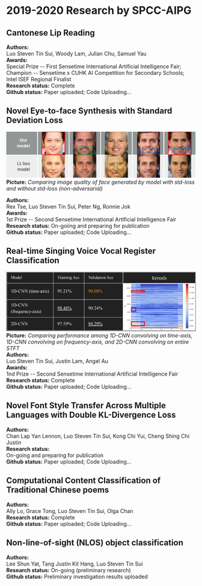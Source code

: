 # 2019-2020 Research by SPCC-AIPG
## Cantonese Lip Reading
**Authors:**  
Luo Steven Tin Sui, Woody Lam, Julian Chu, Samuel Yau  
**Awards:**  
Special Prize -- First Sensetime International Artificial Intelligence Fair; Champion -- Sensetime x CUHK AI Competition for Secondary Schools; Intel ISEF Regional Finalist  
**Research status:** Complete  
**Github status:** Paper uploaded; Code Uploading...
## Novel Eye-to-face Synthesis with Standard Deviation Loss
![Teaser image](./STD_L1_compare.png)  
**Picture:** *Comparing image quality of face generated by model with std-loss and without std-loss (non-adversarial)*
  
**Authors:**  
Rex Tse, Luo Steven Tin Sui, Peter Ng, Ronnie Jok  
**Awards:**  
1st Prize -- Second Sensetime International Artificial Intelligence Fair  
**Research status:** On-goiing and preparing for publication    
**Github status:** Paper uploaded; Code Uploading...
## Real-time Singing Voice Vocal Register Classification
![Teaser image](./VocalNET_1Dvs2D.png)  
**Picture:** *Comparing performance among 1D-CNN convolving on time-axis, 1D-CNN convolving on frequency-axis, and 2D-CNN convolving on entire STFT*  
**Authors:**  
Luo Steven Tin Sui, Justin Lam, Angel Au  
**Awards:**  
1nd Prize -- Second Sensetime International Artificial Intelligence Fair  
**Research status:** Complete  
**Github status:** Paper uploaded; Code Uploading...
## Novel Font Style Transfer Across Multiple Languages with Double KL-Divergence Loss
**Authors:**  
Chan Lap Yan Lennon, Luo Steven Tin Sui, Kong Chi Yui, Cheng Shing Chi Justin  
**Research status:**  
On-going and preparing for publication  
**Github status:** Paper uploaded; Code Uploading...
## Computational Content Classification of Traditional Chinese poems
**Authors:**  
Ally Lo, Grace Tong, Luo Steven Tin Sui, Olga Chan  
**Research status:** Complete  
**Github status:** Paper uploaded; Code Uploading...
## Non-line-of-sight (NLOS) object classification 
**Authors:**  
Lee Shun Yat, Tang Justin Kit Hang, Luo Steven Tin Sui  
**Research status:** On-going (preliminary research)  
**Github status:** Preliminary investigation results uploaded

